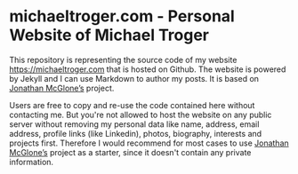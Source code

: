 # michaeltroger.com - Personal Website of Michael Troger
This repository is representing the source code of my website https://michaeltroger.com that is hosted on Github.
The website is powered by Jekyll and I can use Markdown to author my posts. It is based on [Jonathan McGlone’s](https://github.com/hankquinlan/hankquinlan.github.io/) project.

Users are free to copy and re-use the code contained here without contacting me.
But you're not allowed to host the website on any public server without removing my personal data like name, address, email address, profile links (like Linkedin), photos, biography, interests and projects first.
Therefore I would recommend for most cases to use [Jonathan McGlone’s](https://github.com/hankquinlan/hankquinlan.github.io/) project as a starter, since it doesn't contain any private information.
